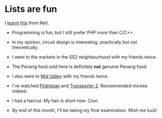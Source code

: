 Lists are fun
===

I [learnt](http://www.neilturner.me.uk/2005/Oct/16/because_lists_are_fun.html "Because lists are fun") [this](http://www.neilturner.me.uk/2005/Oct/17/another_bulletin.html "Another bullet-in") from Neil.

- Programming is fun, but I still prefer PHP more than C/C++.

- In my opinion, circuit design is interesting, practically but not theoretically.

- I went to the markets in the SS2 neighbourhood with my friends twice.

- The Penang food sold here is definitely **not** genuine Penang food.

- I also went to [Mid Valley](http://www.midvalley.com.my/) with my friends twice.

- I've  watched [Flightplan](http://flightplan.movies.go.com/) and [Transporter 2](http://www.transporter2movie.com/). Recommended movies indeed.

- I had a haircut. My hair is short now. Cool.

- By end of this month, I'll be taking my final examination. Wish me luck!